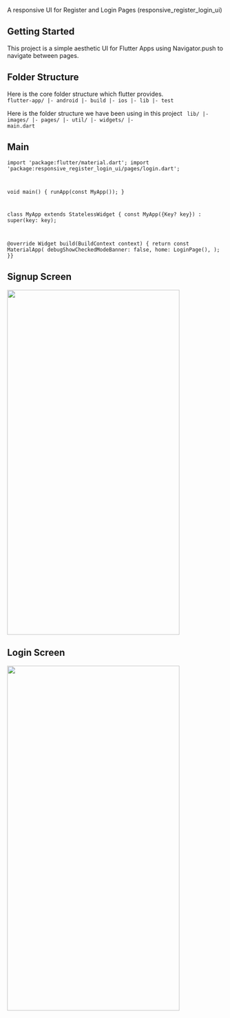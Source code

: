 A responsive UI for Register and Login Pages (responsive_register_login_ui)

## Getting Started
This project is a simple aesthetic UI for Flutter Apps using Navigator.push to navigate between pages.

## Folder Structure
Here is the core folder structure which flutter provides.
<code>
flutter-app/
 |- android
 |- build
 |- ios
 |- lib
 |- test
 </code>

Here is the folder structure we have been using in this project
<code> 
lib/
|- images/
|- pages/
|- util/
|- widgets/
|- main.dart</code>

## Main
<code>import 'package:flutter/material.dart';
import 'package:responsive_register_login_ui/pages/login.dart';

void main() {
  runApp(const MyApp());
}

class MyApp extends StatelessWidget {
  const MyApp({Key? key}) : super(key: key);

  @override
  Widget build(BuildContext context) {
    return const MaterialApp(
      debugShowCheckedModeBanner: false,
      home: LoginPage(),
    ); }}</code>

## Signup Screen
<img src="https://user-images.githubusercontent.com/120676400/209547733-8ec98228-5353-48ee-b747-19b354cafdc6.png" width="400" height="800">


## Login Screen
<img src="https://user-images.githubusercontent.com/120676400/209547795-787b031f-e8a7-471a-b71a-dbf14b043e34.png" width="400" height="800">
